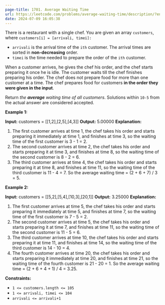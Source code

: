 ```yaml
---
page-title: 1701. Average Waiting Time
url: https://leetcode.com/problems/average-waiting-time/description/?envType=daily-question&envId=2024-07-09
date: 2024-07-09 16:05:38
---
```

There is a restaurant with a single chef. You are given an array `customers`, where `customers[i] = [arrivali, timei]:`

-   `arrivali` is the arrival time of the `ith` customer. The arrival times are sorted in **non-decreasing** order.
-   `timei` is the time needed to prepare the order of the `ith` customer.

When a customer arrives, he gives the chef his order, and the chef starts preparing it once he is idle. The customer waits till the chef finishes preparing his order. The chef does not prepare food for more than one customer at a time. The chef prepares food for customers **in the order they were given in the input**.

Return *the **average** waiting time of all customers*. Solutions within `10-5` from the actual answer are considered accepted.

**Example 1:**

**Input:** customers = \[\[1,2\],\[2,5\],\[4,3\]\]
**Output:** 5.00000
**Explanation:**
1) The first customer arrives at time 1, the chef takes his order and starts preparing it immediately at time 1, and finishes at time 3, so the waiting time of the first customer is 3 - 1 = 2.
2) The second customer arrives at time 2, the chef takes his order and starts preparing it at time 3, and finishes at time 8, so the waiting time of the second customer is 8 - 2 = 6.
3) The third customer arrives at time 4, the chef takes his order and starts preparing it at time 8, and finishes at time 11, so the waiting time of the third customer is 11 - 4 = 7.
So the average waiting time = (2 + 6 + 7) / 3 = 5.

**Example 2:**

**Input:** customers = \[\[5,2\],\[5,4\],\[10,3\],\[20,1\]\]
**Output:** 3.25000
**Explanation:**
1) The first customer arrives at time 5, the chef takes his order and starts preparing it immediately at time 5, and finishes at time 7, so the waiting time of the first customer is 7 - 5 = 2.
2) The second customer arrives at time 5, the chef takes his order and starts preparing it at time 7, and finishes at time 11, so the waiting time of the second customer is 11 - 5 = 6.
3) The third customer arrives at time 10, the chef takes his order and starts preparing it at time 11, and finishes at time 14, so the waiting time of the third customer is 14 - 10 = 4.
4) The fourth customer arrives at time 20, the chef takes his order and starts preparing it immediately at time 20, and finishes at time 21, so the waiting time of the fourth customer is 21 - 20 = 1.
So the average waiting time = (2 + 6 + 4 + 1) / 4 = 3.25.

**Constraints:**

-   `1 <= customers.length <= 105`
-   `1 <= arrivali, timei <= 104`
-   `arrivali <= arrivali+1`